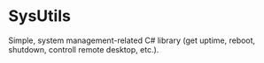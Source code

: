 SysUtils
========

Simple, system management-related C# library (get uptime, reboot, shutdown, controll remote desktop, etc.).
